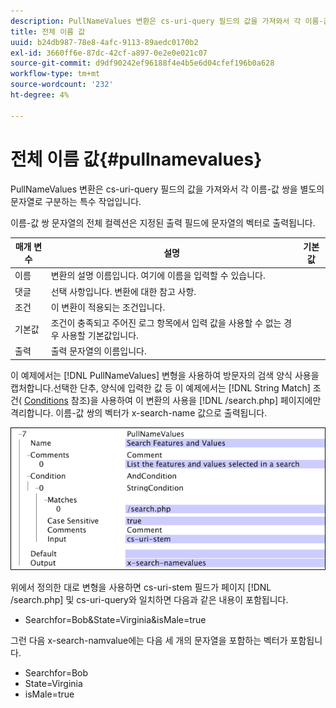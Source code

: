 ```yaml
---
description: PullNameValues 변환은 cs-uri-query 필드의 값을 가져와서 각 이름-값 쌍을 별도의 문자열로 구분하는 특수 작업입니다.
title: 전체 이름 값
uuid: b24db987-78e8-4afc-9113-89aedc0170b2
exl-id: 3660ff6e-87dc-42cf-a897-0e2e0e021c07
source-git-commit: d9df90242ef96188f4e4b5e6d04cfef196b0a628
workflow-type: tm+mt
source-wordcount: '232'
ht-degree: 4%

---
```


# 전체 이름 값{#pullnamevalues}

PullNameValues 변환은 cs-uri-query 필드의 값을 가져와서 각 이름-값 쌍을 별도의 문자열로 구분하는 특수 작업입니다.

이름-값 쌍 문자열의 전체 컬렉션은 지정된 출력 필드에 문자열의 벡터로 출력됩니다.

| 매개 변수 | 설명 | 기본값 |
|---|---|---|
| 이름 | 변환의 설명 이름입니다. 여기에 이름을 입력할 수 있습니다. |  |
| 댓글 | 선택 사항입니다. 변환에 대한 참고 사항. |  |
| 조건 | 이 변환이 적용되는 조건입니다. |  |
| 기본값 | 조건이 충족되고 주어진 로그 항목에서 입력 값을 사용할 수 없는 경우 사용할 기본값입니다. |  |
| 출력 | 출력 문자열의 이름입니다. |  |

이 예제에서는 [!DNL PullNameValues] 변형을 사용하여 방문자의 검색 양식 사용을 캡처합니다.선택한 단추, 양식에 입력한 값 등 이 예제에서는 [!DNL String Match] 조건( [Conditions](../../../../../home/c-dataset-const-proc/c-conditions/c-abt-cond.md) 참조)을 사용하여 이 변환의 사용을 [!DNL /search.php] 페이지에만 격리합니다. 이름-값 쌍의 벡터가 x-search-name 값으로 출력됩니다.

![](assets/cfg_TransformationType_PullNameValues.png)

위에서 정의한 대로 변형을 사용하면 cs-uri-stem 필드가 페이지 [!DNL /search.php] 및 cs-uri-query와 일치하면 다음과 같은 내용이 포함됩니다.

* Searchfor=Bob&amp;State=Virginia&amp;isMale=true

그런 다음 x-search-namvalue에는 다음 세 개의 문자열을 포함하는 벡터가 포함됩니다.

* Searchfor=Bob
* State=Virginia
* isMale=true
